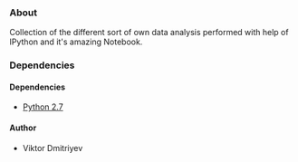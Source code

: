 ### About

Collection of the different sort of own data analysis performed with help of IPython and it's amazing Notebook.

### Dependencies

#### Dependencies

* [Python 2.7](http://www.python.org/download/)

#### Author

* Viktor Dmitriyev